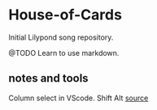 # House-of-Cards

Initial Lilypond song repository.

@TODO Learn to use markdown.

## notes and tools

Column select in VScode. Shift Alt [source](https://superuser.com/a/1087720/328722)